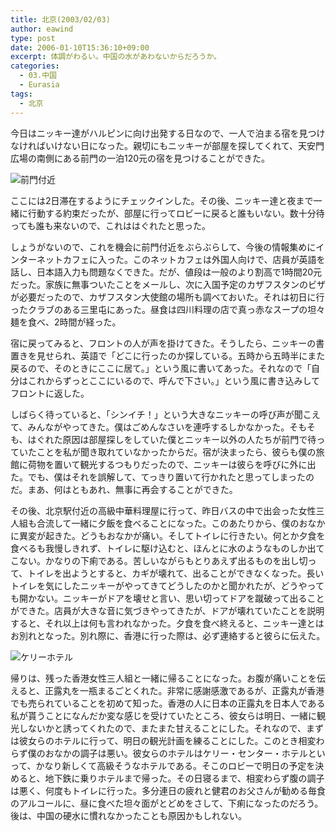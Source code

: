 ```yaml
---
title: 北京(2003/02/03)
author: eawind
type: post
date: 2006-01-10T15:36:10+09:00
excerpt: 体調がわるい。中国の水があわないからだろうか。
categories:
  - 03.中国
  - Eurasia
tags:
  - 北京
---
```

今日はニッキー達がハルピンに向け出発する日なので、一人で泊まる宿を見つけなければいけない日になった。親切にもニッキーが部屋を探してくれて、天安門広場の南側にある前門の一泊120元の宿を見つけることができた。

![前門付近](/img/2006/01/2003020307244411.jpg)

ここには2日滞在するようにチェックインした。その後、ニッキー達と夜まで一緒に行動する約束だったが、部屋に行ってロビーに戻ると誰もいない。数十分待っても誰も来ないので、これははぐれたと思った。

しょうがないので、これを機会に前門付近をぶらぶらして、今後の情報集めにインターネットカフェに入った。このネットカフェは外国人向けで、店員が英語を話し、日本語入力も問題なくできた。だが、値段は一般のより割高で1時間20元だった。家族に無事ついたことをメールし、次に入国予定のカザフスタンのビザが必要だったので、カザフスタン大使館の場所も調べておいた。それは初日に行ったクラブのある三里屯にあった。昼食は四川料理の店で真っ赤なスープの坦々麺を食べ、2時間が経った。

宿に戻ってみると、フロントの人が声を掛けてきた。そうしたら、ニッキーの書置きを見せられ、英語で「どこに行ったのか探している。五時から五時半にまた戻るので、そのときにここに居て。」という風に書いてあった。それなので「自分はこれからずっとここにいるので、呼んで下さい。」という風に書き込みしてフロントに返した。

しばらく待っていると、「シンイチ！」という大きなニッキーの呼び声が聞こえて、みんながやってきた。僕はごめんなさいを連呼するしかなかった。そもそも、はぐれた原因は部屋探しをしていた僕とニッキー以外の人たちが前門で待っていたことを私が聞き取れていなかったからだ。宿が決まったら、彼らも僕の旅館に荷物を置いて観光するつもりだったので、ニッキーは彼らを呼びに外に出た。でも、僕はそれを誤解して、てっきり置いて行かれたと思ってしまったのだ。まあ、何はともあれ、無事に再会することができた。

その後、北京駅付近の高級中華料理屋に行って、昨日バスの中で出会った女性三人組も合流して一緒に夕飯を食べることになった。このあたりから、僕のおなかに異変が起きた。どうもおなかが痛い。そしてトイレに行きたい。何とか夕食を食べるも我慢しきれず、トイレに駆け込むと、ほんとに水のようなものしか出てこない。かなりの下痢である。苦しいながらもとりあえず出るものを出し切って、トイレを出ようとすると、カギが壊れて、出ることができなくなった。長いトイレを気にしたニッキーがやってきてどうしたのかと聞かれたが、どうやっても開かない。ニッキーがドアを壊せと言い、思い切ってドアを蹴破って出ることができた。店員が大きな音に気づきやってきたが、ドアが壊れていたことを説明すると、それ以上は何も言われなかった。夕食を食べ終えると、ニッキー達とはお別れとなった。別れ際に、香港に行った際は、必ず連絡すると彼らに伝えた。

![ケリーホテル](/img/2006/01/2003020314144611.jpg)

帰りは、残った香港女性三人組と一緒に帰ることになった。お腹が痛いことを伝えると、正露丸を一瓶まるごとくれた。非常に感謝感激であるが、正露丸が香港でも売られていることを初めて知った。香港の人に日本の正露丸を日本人である私が貰うことになんだか変な感じを受けていたところ、彼女らは明日、一緒に観光しないかと誘ってくれたので、またまた甘えることにした。それなので、まずは彼女らのホテルに行って、明日の観光計画を練ることにした。このとき相変わらず僕のおなかの調子は悪い。彼女らのホテルはケリー・センター・ホテルといって、かなり新しくて高級そうなホテルである。そこのロビーで明日の予定を決めると、地下鉄に乗りホテルまで帰った。その日寝るまで、相変わらず腹の調子は悪く、何度もトイレに行った。多分連日の疲れと健君のお父さんが勧める毎食のアルコールに、昼に食べた坦々面がとどめをさして、下痢になったのだろう。後は、中国の硬水に慣れなかったことも原因かもしれない。
